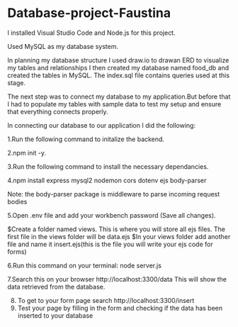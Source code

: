 # Database-project-Faustina

 I installed Visual Studio Code and Node.js for this project.

 Used MySQL as my database system.
 
 In planning my database structure I used draw.io to drawan ERD to visualize my tables and relationships
I then created my database named food_db and created the tables in MySQL. The index.sql file contains queries used at this stage.

The next step was to connect my database to my application.But before that I had to populate my tables with sample data to test my setup and ensure that everything connects properly.

 In connecting our database to our application I did the following:
 
 
1.Run the following command to initalize the backend.

2.npm init -y.

3.Run the following command to install the necessary dependancies.

4.npm install express mysql2 nodemon cors dotenv ejs body-parser


  Note: the body-parser package is middleware to parse incoming request bodies

5.Open .env file and add your workbench password (Save all changes).

$Create a folder named views. This is where you will store all ejs files. The first file in the views folder will be data.ejs
$In your views folder add another file and name it insert.ejs(this is the file you will write your ejs code for forms)



6.Run this command on your terminal: node server.js

7.Search this on your browser http://localhost:3300/data
This will show the data retrieved from the database.


8. To get to your form page search  http://localhost:3300/insert
9. Test your page by filling in the form and checking if the data has been inserted to your database

 
